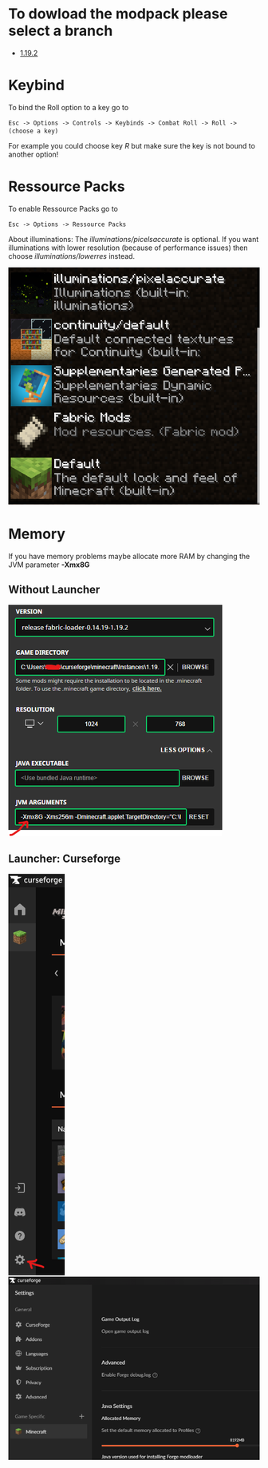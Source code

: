 # To dowload the modpack please select a branch
- [1.19.2](https://github.com/MaoSpiritLink/gey-minecraft/tree/1.19.2)

# Keybind
To bind the Roll option to a key go to

    Esc -> Options -> Controls -> Keybinds -> Combat Roll -> Roll -> (choose a key)

For example you could choose key *R* but make sure the key is not bound to another option!

# Ressource Packs
To enable Ressource Packs go to

    Esc -> Options -> Ressource Packs

About illuminations: The *illuminations/picelsaccurate* is optional. If you want illuminations with lower resolution (because of performance issues) then choose *illuminations/lowerres* instead.

![image](ressourcepacks.png)

# Memory
If you have memory problems maybe allocate more RAM by changing the JVM parameter **-Xmx8G**

## Without Launcher
![image](memory.png)

## Launcher: Curseforge
![image](memory_curseforge1.png)
![image](memory_curseforge2.png)
